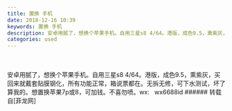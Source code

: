 ```yaml
---
title: 置换 手机
date: 2018-12-16 10:39
keywords: 置换 手机
description: 安卓用腻了，想换个苹果手机。自用三星s8 4/64。港版，成色9.5，熏紫灰，买回来就戴套贴膜钢化，所有功能正常，箱说票都在。无拆无修，可下水测试，坏了算我的。想置换苹果7p或8，可加钱。不喜勿喷。wx:   wx6688id
categories: used
---
```

<td class="t_f" id="postmessage_2503678">

<br/>
<br/>
安卓用腻了，想换个苹果手机。自用三星s8 4/64。港版，成色9.5，熏紫灰，买回来就戴套贴膜钢化，所有功能正常，箱说票都在。无拆无修，可下水测试，坏了算我的。想置换苹果7p或8，可加钱。不喜勿喷。wx:   wx6688id</td>
###### 转载自[菲龙网]